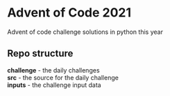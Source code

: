# Advent of Code 2021
Advent of code challenge solutions in python this year  

## Repo structure
**challenge** - the daily challenges  
**src** - the source for the daily challenge  
**inputs** - the challenge input data  
